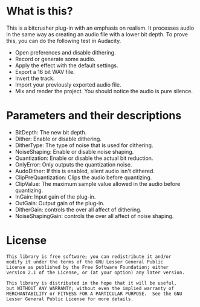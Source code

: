 # What is this?
This is a bitcrusher plug-in with an emphasis on realism. It processes audio in the same way as creating an audio file with a lower bit depth. To prove this, you can do the following test in Audacity.

* Open preferences and disable dithering.
* Record or generate some audio.
* Apply the effect with the default settings.
* Export a 16 bit WAV file.
* Invert the track.
* Import your previously exported audio file.
* Mix and render the project. You should notice the audio is pure silence.

# Parameters and their descriptions

* BitDepth: The new bit depth.
* Dither: Enable or disable dithering.
* DitherType: The type of noise that is used for dithering.
* NoiseShaping: Enable or disable noise shaping.
* Quantization: Enable or disable the actual bit reduction.
* OnlyError: Only outputs the quantization noise.
* AudoDither: If this is enabled, silent audio isn't dithered.
* ClipPreQuantization: Clips the audio before quantizing.
* ClipValue: The maximum sample value allowed in the audio before quantizing.
* InGain: Input gain of the plug-in.
* OutGain: Output gain of the plug-in.
* DitherGain: controls the over all affect of dithering.
* NoiseShapingGain: controls the over all affect of noise shaping.

# License
    This library is free software; you can redistribute it and/or
    modify it under the terms of the GNU Lesser General Public
    License as published by the Free Software Foundation; either
    version 2.1 of the License, or (at your option) any later version.

    This library is distributed in the hope that it will be useful,
    but WITHOUT ANY WARRANTY; without even the implied warranty of
    MERCHANTABILITY or FITNESS FOR A PARTICULAR PURPOSE.  See the GNU
    Lesser General Public License for more details.
